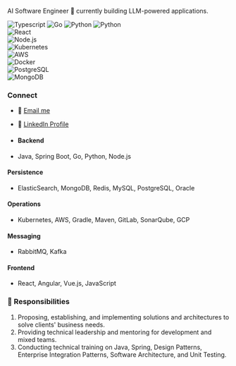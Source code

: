 AI Software Engineer 👋
currently building LLM-powered applications.

![Typescript](https://img.shields.io/badge/TypeScript-%232F74C0)
![Go](https://img.shields.io/badge/Golang-%2300ADD8)
![Python](https://img.shields.io/badge/Python-%233776AB)
![Python](https://img.shields.io/badge/Python-3776AB?style=for-the-badge&logo=python&logoColor=white)  
![React](https://img.shields.io/badge/React-61DAFB?style=for-the-badge&logo=react&logoColor=black)  
![Node.js](https://img.shields.io/badge/Node.js-339933?style=for-the-badge&logo=nodedotjs&logoColor=white)  
![Kubernetes](https://img.shields.io/badge/Kubernetes-326CE5?style=for-the-badge&logo=kubernetes&logoColor=white)  
![AWS](https://img.shields.io/badge/AWS-232F3E?style=for-the-badge&logo=amazon-aws&logoColor=white)  
![Docker](https://img.shields.io/badge/Docker-2496ED?style=for-the-badge&logo=docker&logoColor=white)  
![PostgreSQL](https://img.shields.io/badge/PostgreSQL-336791?style=for-the-badge&logo=postgresql&logoColor=white)  
![MongoDB](https://img.shields.io/badge/MongoDB-47A248?style=for-the-badge&logo=mongodb&logoColor=white) 
### Connect 
- 📧 [Email me](mailto:hi.fawuzanibrahim@gmail.com)
- 💼 [LinkedIn Profile](https://www.linkedin.com/in/fawuzanibrahim/)

- #### Backend  
- Java, Spring Boot, Go, Python, Node.js  

#### Persistence  
- ElasticSearch, MongoDB, Redis, MySQL, PostgreSQL, Oracle  

#### Operations  
- Kubernetes, AWS, Gradle, Maven, GitLab, SonarQube, GCP  

#### Messaging  
- RabbitMQ, Kafka  

#### Frontend  
- React, Angular, Vue.js, JavaScript 

### 🎯 Responsibilities  

1. Proposing, establishing, and implementing solutions and architectures to solve clients' business needs.  
2. Providing technical leadership and mentoring for development and mixed teams.  
3. Conducting technical training on Java, Spring, Design Patterns, Enterprise Integration Patterns, Software Architecture, and Unit Testing.  



 


 
 











